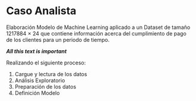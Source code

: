 # Caso Analista


Elaboración Modelo de Machine Learning aplicado a un Dataset de tamaño 1217884 × 24 que contiene información acerca del cumplimiento de pago de los clientes para un periodo de tiempo.

***All this text is important***

Realizando el siguiente proceso:

1. Cargue y lectura de los datos
2. Análisis Exploratorio
3. Preparación de los datos
4. Definición Modelo
  
